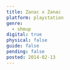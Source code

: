 ```yaml
---
title: Zanac x Zanac
platform: playstation
genre:
  - shmup
digital: true
physical: false
guide: false
pending: false
posted: 2014-02-13
---
```


